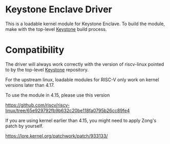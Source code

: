# Keystone Enclave Driver

This is a loadable kernel module for Keystone Enclave.  To build the
module, make with the top-level
[Keystone](https://github.com/keystone-enclave/keystone) build
process.

# Compatibility

The driver will always work correctly with the version of riscv-linux
pointed to by the top-level
[Keystone](https://github.com/keystone-enclave/keystone) repository.

For the upstream linux, loadable modules for RISC-V only work on kernel versions later than 4.17.

To use the module in 4.15, please use this version

https://github.com/riscv/riscv-linux/tree/65e929792fb9b632c20be118fa0795b26cc89fe4

If you are using kernel earlier than 4.15, you might need to apply Zong's patch by yourself.

https://lore.kernel.org/patchwork/patch/933133/
